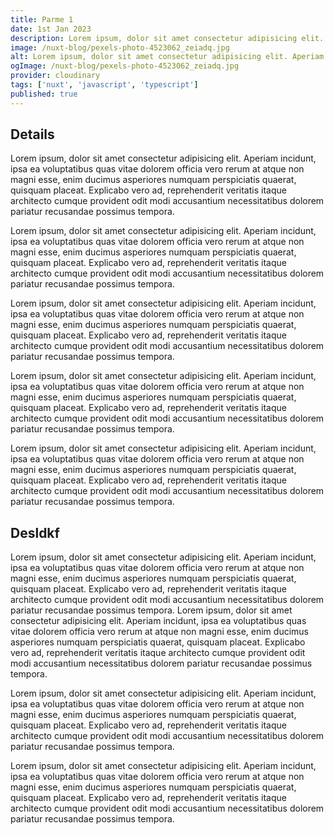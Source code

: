 ```yaml
---
title: Parme 1
date: 1st Jan 2023
description: Lorem ipsum, dolor sit amet consectetur adipisicing elit. Aperiam incidunt, ipsa ea voluptatibus quas vitae dolorem officia vero rerum at atque non magni esse, enim ducimus asperiores numquam perspiciatis quaerat,
image: /nuxt-blog/pexels-photo-4523062_zeiadq.jpg
alt: Lorem ipsum, dolor sit amet consectetur adipisicing elit. Aperiam incidunt
ogImage: /nuxt-blog/pexels-photo-4523062_zeiadq.jpg
provider: cloudinary
tags: ['nuxt', 'javascript', 'typescript']
published: true
---
```


## Details

Lorem ipsum, dolor sit amet consectetur adipisicing elit. Aperiam incidunt, ipsa ea voluptatibus quas vitae dolorem officia vero rerum at atque non magni esse, enim ducimus asperiores numquam perspiciatis quaerat, quisquam placeat. Explicabo vero ad, reprehenderit veritatis itaque architecto cumque provident odit modi accusantium necessitatibus dolorem pariatur recusandae possimus tempora.

Lorem ipsum, dolor sit amet consectetur adipisicing elit. Aperiam incidunt, ipsa ea voluptatibus quas vitae dolorem officia vero rerum at atque non magni esse, enim ducimus asperiores numquam perspiciatis quaerat, quisquam placeat. Explicabo vero ad, reprehenderit veritatis itaque architecto cumque provident odit modi accusantium necessitatibus dolorem pariatur recusandae possimus tempora.

Lorem ipsum, dolor sit amet consectetur adipisicing elit. Aperiam incidunt, ipsa ea voluptatibus quas vitae dolorem officia vero rerum at atque non magni esse, enim ducimus asperiores numquam perspiciatis quaerat, quisquam placeat. Explicabo vero ad, reprehenderit veritatis itaque architecto cumque provident odit modi accusantium necessitatibus dolorem pariatur recusandae possimus tempora.

Lorem ipsum, dolor sit amet consectetur adipisicing elit. Aperiam incidunt, ipsa ea voluptatibus quas vitae dolorem officia vero rerum at atque non magni esse, enim ducimus asperiores numquam perspiciatis quaerat, quisquam placeat. Explicabo vero ad, reprehenderit veritatis itaque architecto cumque provident odit modi accusantium necessitatibus dolorem pariatur recusandae possimus tempora.

Lorem ipsum, dolor sit amet consectetur adipisicing elit. Aperiam incidunt, ipsa ea voluptatibus quas vitae dolorem officia vero rerum at atque non magni esse, enim ducimus asperiores numquam perspiciatis quaerat, quisquam placeat. Explicabo vero ad, reprehenderit veritatis itaque architecto cumque provident odit modi accusantium necessitatibus dolorem pariatur recusandae possimus tempora.

## Desldkf

Lorem ipsum, dolor sit amet consectetur adipisicing elit. Aperiam incidunt, ipsa ea voluptatibus quas vitae dolorem officia vero rerum at atque non magni esse, enim ducimus asperiores numquam perspiciatis quaerat, quisquam placeat. Explicabo vero ad, reprehenderit veritatis itaque architecto cumque provident odit modi accusantium necessitatibus dolorem pariatur recusandae possimus tempora.
Lorem ipsum, dolor sit amet consectetur adipisicing elit. Aperiam incidunt, ipsa ea voluptatibus quas vitae dolorem officia vero rerum at atque non magni esse, enim ducimus asperiores numquam perspiciatis quaerat, quisquam placeat. Explicabo vero ad, reprehenderit veritatis itaque architecto cumque provident odit modi accusantium necessitatibus dolorem pariatur recusandae possimus tempora.

Lorem ipsum, dolor sit amet consectetur adipisicing elit. Aperiam incidunt, ipsa ea voluptatibus quas vitae dolorem officia vero rerum at atque non magni esse, enim ducimus asperiores numquam perspiciatis quaerat, quisquam placeat. Explicabo vero ad, reprehenderit veritatis itaque architecto cumque provident odit modi accusantium necessitatibus dolorem pariatur recusandae possimus tempora.

Lorem ipsum, dolor sit amet consectetur adipisicing elit. Aperiam incidunt, ipsa ea voluptatibus quas vitae dolorem officia vero rerum at atque non magni esse, enim ducimus asperiores numquam perspiciatis quaerat, quisquam placeat. Explicabo vero ad, reprehenderit veritatis itaque architecto cumque provident odit modi accusantium necessitatibus dolorem pariatur recusandae possimus tempora.
